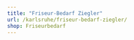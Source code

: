 ```yaml
---
title: "Friseur-Bedarf Ziegler"
url: /karlsruhe/friseur-bedarf-ziegler/
shop: Friseurbedarf
---
```

